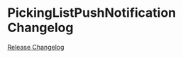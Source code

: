 # PickingListPushNotification Changelog

[Release Changelog](https://github.com/spryker/picking-list-push-notification/releases)
